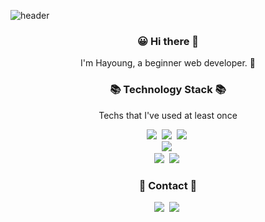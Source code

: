 
![header](https://capsule-render.vercel.app/api?type=waving&color=dcd0ff&height=200&section=header&text=Kim%20Hayoung&fontColor=FFFFF0&fontAlign=75&fontAlignY=40&fontSize=60)
<h3 align="center"> 😀 Hi there 👋 </h3>
<p align="center">
I'm Hayoung, a beginner web developer. 🌱 <br>
</p>

<h3 align="center">📚 Technology Stack 📚</h3>
<p align="center">Techs that I've used at least once</p>
<p align="center">
 <img src="https://img.shields.io/badge/Java-007396?style=flat-square&logo=Java&logoColor=white"/></a>&nbsp
 <img src="https://img.shields.io/badge/Javascript-ffb13b?style=flat-square&logo=javascript&logoColor=white"/></a>&nbsp
 <img src="https://img.shields.io/badge/css-1572B6?style=flat-square&logo=css3&logoColor=white"/></a>&nbsp
<br>
  <img src="https://img.shields.io/badge/SpringBoot-6DB33F?style=flat-square&logo=Spring&logoColor=white"/></a>&nbsp
<br>
  <img src="https://img.shields.io/badge/Mysql-4479A1?style=flat-square&logo=MySql&logoColor=white"/></a>&nbsp
  <img src="https://img.shields.io/badge/Oracle-F80000?style=flat-squre&logo=Oracle&logoColor=white"/>&nbsp
</p>

<h3 align="center">📧 Contact 📧</h3>
<div align=center>
 <img src="https://img.shields.io/badge/-LinkedIn-0A66C2?style=flat-squre&logo=Linkedin&logoColor=white&link=https://www.linkedin.com/in/kim-hayoung-hazel/"/>&nbsp
 <img src="https://img.shields.io/badge/-Gmail-EA4335?style=flat-squre&logo=Gmail&logoColor=white&link=mailto:hazel.hykim@gmail.com/"/>&nbsp
</div>

<!-- hidden
 [![Anurag's github stats](https://github-readme-stats.vercel.app/api?username=carrothay)](https://github.com/anuraghazra/github-readme-stats)
 [![Top Langs](https://github-readme-stats.vercel.app/api/top-langs/?username=carrothay&layout=compact)](https://github.com/anuraghazra/github-readme-stats)
-->
